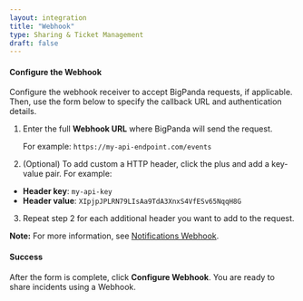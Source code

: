 ```yaml
---
layout: integration
title: "Webhook"
type: Sharing & Ticket Management
draft: false
---
```


#### Configure the Webhook
Configure the webhook receiver to accept BigPanda requests, if applicable. Then, use the form below to specify the callback URL and authentication details.

1. Enter the full **Webhook URL** where BigPanda will send the request.

   For example: `https://my-api-endpoint.com/events`
2. (Optional) To add custom a HTTP header, click the plus and add a key-value pair. For example:
  * **Header key**: `my-api-key`
  * **Header value**: `XIpjpJPLRN79LIsAa9TdA3XnxS4VfESv65NqqH8G`
3. Repeat step 2 for each additional header you want to add to the request.

**Note:** For more information, see [Notifications Webhook](https://www.bigpanda.io/docs/display/_PK/BD/notifications_webhook).

<!-- app-only-start -->

<!-- include 'integrations/webhook/webhook' -->

<!-- app-only-end -->

<!-- section-separator -->
#### Success
After the form is complete, click **Configure Webhook**. You are ready to share incidents using a Webhook.
